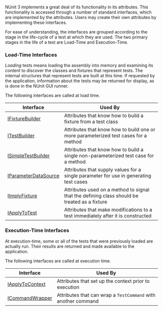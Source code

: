 NUnit 3 implements a great deal of its functionality in its attributes. This functionality is accessed through a number of standard interfaces, which are implemented by the attributes. Users may create their own attributes by implementing these interfaces. 

For ease of understanding, the interfaces are grouped according to the stage in the life-cycle of a test at which they are used. The two primary stages in the life of a test are Load-Time and Execution-Time.

### Load-Time Interfaces

_Loading_ tests means loading the assembly into memory and examining its content to discover the classes and fixtures that represent tests. The internal structures that represent tests are built at this time. If requested by the application, information about the tests may be returned for display, as is done in the NUnit GUI runner.

The following interfaces are called at load time.

| Interface              | Used By |
|------------------------|---------|
| [IFixtureBuilder](IFixtureBuilder-Interface.md)       | Attributes that know how to build a fixture from a test class
| [ITestBuilder](ITestBuilder-Interface.md)              | Attributes that know how to build one or more parameterized test cases for a method
| [ISimpleTestBuilder](ISimpleTestBuilder-Interface.md) | Attributes that know how to build a single non-parameterized test case for a method
| [IParameterDataSource](IParameterDataSource-Interface.md) | Attributes that supply values for a single parameter for use in generating test cases
| [IImplyFixture](IImplyFixture-Interface.md)           | Attributes used on a method to signal that the defining class should be treated as a fixture
| [IApplyToTest](IApplyToTest-Interface.md)             | Attributes that make modifications to a test immediately after it is constructed

### Execution-Time Interfaces

At execution-time, some or all of the tests that were previously loaded are actually run. Their results are returned and made available to the application.

The following interfaces are called at execution time.

| Interface              | Used By |
|------------------------|---------|
| [IApplyToContext](IApplyToContext-Interface.md) | Attributes that set up the context prior to execution
| [ICommandWrapper](ICommandWrapper-Interface.md) | Attributes that can wrap a `TestCommand` with another command 
